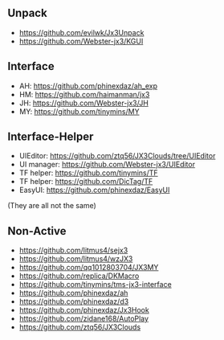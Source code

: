 Unpack
------
* https://github.com/evilwk/Jx3Unpack
* https://github.com/Webster-jx3/KGUI

Interface
---------
* AH: https://github.com/phinexdaz/ah_exp
* HM: https://github.com/haimanman/jx3
* JH: https://github.com/Webster-jx3/JH
* MY: https://github.com/tinymins/MY

Interface-Helper
----------------
* UIEditor: https://github.com/ztq56/JX3Clouds/tree/UIEditor
* UI manager: https://github.com/Webster-jx3/UIEditor
* TF helper: https://github.com/tinymins/TF
* TF helper: https://github.com/DicTag/TF
* EasyUI: https://github.com/phinexdaz/EasyUI

(They are all not the same)

Non-Active
----------
* https://github.com/litmus4/sejx3
* https://github.com/litmus4/wzJX3
* https://github.com/qq1012803704/JX3MY
* https://github.com/replica/DKMacro
* https://github.com/tinymins/tms-jx3-interface
* https://github.com/phinexdaz/ah
* https://github.com/phinexdaz/d3
* https://github.com/phinexdaz/Jx3Hook
* https://github.com/zidane168/AutoPlay
* https://github.com/ztq56/JX3Clouds
